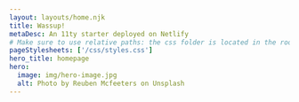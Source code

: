 ```yaml
---
layout: layouts/home.njk
title: Wassup!
metaDesc: An 11ty starter deployed on Netlify
# Make sure to use relative paths: the css folder is located in the root #
pageStylesheets: ['/css/styles.css']
hero_title: homepage
hero:
  image: img/hero-image.jpg
  alt: Photo by Reuben Mcfeeters on Unsplash
---
```

